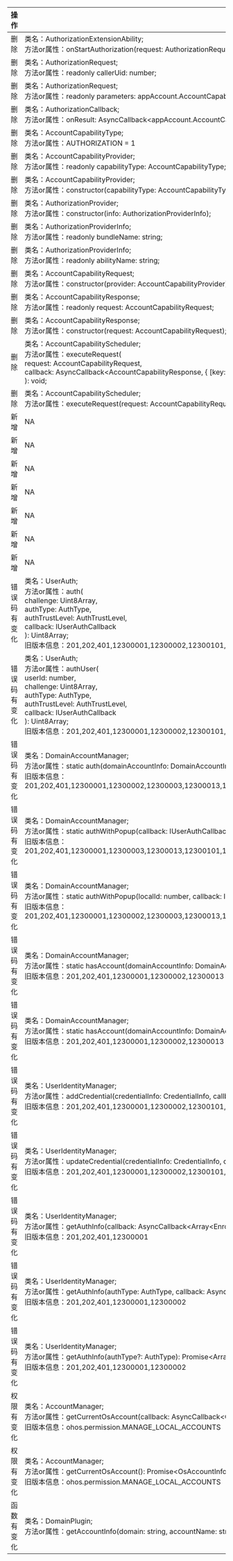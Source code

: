 | 操作 | 旧版本 | 新版本 | d.ts文件 |
| ---- | ------ | ------ | -------- |
|删除|类名：AuthorizationExtensionAbility;<br>方法or属性：onStartAuthorization(request: AuthorizationRequest, callback: AuthorizationCallback): void;|NA|@ohos.account.appAccount.AuthorizationExtensionAbility.d.ts|
|删除|类名：AuthorizationRequest;<br>方法or属性：readonly callerUid: number;|NA|@ohos.account.appAccount.AuthorizationExtensionAbility.d.ts|
|删除|类名：AuthorizationRequest;<br>方法or属性：readonly parameters: appAccount.AccountCapabilityRequest;|NA|@ohos.account.appAccount.AuthorizationExtensionAbility.d.ts|
|删除|类名：AuthorizationCallback;<br>方法or属性：onResult: AsyncCallback\<appAccount.AccountCapabilityResponse, { [key: string]: object }>;|NA|@ohos.account.appAccount.AuthorizationExtensionAbility.d.ts|
|删除|类名：AccountCapabilityType;<br>方法or属性：AUTHORIZATION = 1|NA|@ohos.account.appAccount.d.ts|
|删除|类名：AccountCapabilityProvider;<br>方法or属性：readonly capabilityType: AccountCapabilityType;|NA|@ohos.account.appAccount.d.ts|
|删除|类名：AccountCapabilityProvider;<br>方法or属性：constructor(capabilityType: AccountCapabilityType);|NA|@ohos.account.appAccount.d.ts|
|删除|类名：AuthorizationProvider;<br>方法or属性：constructor(info: AuthorizationProviderInfo);|NA|@ohos.account.appAccount.d.ts|
|删除|类名：AuthorizationProviderInfo;<br>方法or属性：readonly bundleName: string;|NA|@ohos.account.appAccount.d.ts|
|删除|类名：AuthorizationProviderInfo;<br>方法or属性：readonly abilityName: string;|NA|@ohos.account.appAccount.d.ts|
|删除|类名：AccountCapabilityRequest;<br>方法or属性：constructor(provider: AccountCapabilityProvider);|NA|@ohos.account.appAccount.d.ts|
|删除|类名：AccountCapabilityResponse;<br>方法or属性：readonly request: AccountCapabilityRequest;|NA|@ohos.account.appAccount.d.ts|
|删除|类名：AccountCapabilityResponse;<br>方法or属性：constructor(request: AccountCapabilityRequest);|NA|@ohos.account.appAccount.d.ts|
|删除|类名：AccountCapabilityScheduler;<br>方法or属性：executeRequest(<br>      request: AccountCapabilityRequest,<br>      callback: AsyncCallback\<AccountCapabilityResponse, { [key: string]: object }><br>    ): void;|NA|@ohos.account.appAccount.d.ts|
|删除|类名：AccountCapabilityScheduler;<br>方法or属性：executeRequest(request: AccountCapabilityRequest): Promise\<AccountCapabilityResponse>;|NA|@ohos.account.appAccount.d.ts|
|新增|NA|类名：AccountManager;<br>方法or属性：getOsAccountLocalIdForUidSync(uid: number): number;|@ohos.account.osAccount.d.ts|
|新增|NA|类名：AccountManager;<br>方法or属性：getBundleIdForUidSync(uid: number): number;|@ohos.account.osAccount.d.ts|
|新增|NA|类名：GetDomainAccountInfoOptions;<br>方法or属性：accountName: string;|@ohos.account.osAccount.d.ts|
|新增|NA|类名：GetDomainAccountInfoOptions;<br>方法or属性：domain?: string;|@ohos.account.osAccount.d.ts|
|新增|NA|类名：GetDomainAccountInfoPluginOptions;<br>方法or属性：callerUid: number;|@ohos.account.osAccount.d.ts|
|新增|NA|类名：DomainAccountManager;<br>方法or属性：static getAccountInfo(options: GetDomainAccountInfoOptions, callback: AsyncCallback\<DomainAccountInfo>): void;|@ohos.account.osAccount.d.ts|
|新增|NA|类名：DomainAccountManager;<br>方法or属性：static getAccountInfo(options: GetDomainAccountInfoOptions): Promise\<DomainAccountInfo>;|@ohos.account.osAccount.d.ts|
|错误码有变化|类名：UserAuth;<br>方法or属性：auth(<br>      challenge: Uint8Array,<br>      authType: AuthType,<br>      authTrustLevel: AuthTrustLevel,<br>      callback: IUserAuthCallback<br>    ): Uint8Array;<br>旧版本信息：201,202,401,12300001,12300002,12300101,12300105,12300106,12300110,12300111,12300112|类名：UserAuth;<br>方法or属性：auth(<br>      challenge: Uint8Array,<br>      authType: AuthType,<br>      authTrustLevel: AuthTrustLevel,<br>      callback: IUserAuthCallback<br>    ): Uint8Array;<br>新版本信息：201,202,401,12300001,12300002,12300101,12300102,12300105,12300106,12300109,12300110,12300111,12300112|@ohos.account.osAccount.d.ts|
|错误码有变化|类名：UserAuth;<br>方法or属性：authUser(<br>      userId: number,<br>      challenge: Uint8Array,<br>      authType: AuthType,<br>      authTrustLevel: AuthTrustLevel,<br>      callback: IUserAuthCallback<br>    ): Uint8Array;<br>旧版本信息：201,202,401,12300001,12300002,12300101,12300105,12300106,12300110,12300111,12300112|类名：UserAuth;<br>方法or属性：authUser(<br>      userId: number,<br>      challenge: Uint8Array,<br>      authType: AuthType,<br>      authTrustLevel: AuthTrustLevel,<br>      callback: IUserAuthCallback<br>    ): Uint8Array;<br>新版本信息：201,202,401,12300001,12300002,12300101,12300102,12300105,12300106,12300109,12300110,12300111,12300112|@ohos.account.osAccount.d.ts|
|错误码有变化|类名：DomainAccountManager;<br>方法or属性：static auth(domainAccountInfo: DomainAccountInfo, credential: Uint8Array, callback: IUserAuthCallback): void;<br>旧版本信息：201,202,401,12300001,12300002,12300003,12300013,12300101,12300109,12300110,12300111,12300112,12300113,12300114|类名：DomainAccountManager;<br>方法or属性：static auth(domainAccountInfo: DomainAccountInfo, credential: Uint8Array, callback: IUserAuthCallback): void;<br>新版本信息：201,202,401,801,12300001,12300002,12300003,12300013,12300101,12300109,12300110,12300111,12300112,12300113,12300114|@ohos.account.osAccount.d.ts|
|错误码有变化|类名：DomainAccountManager;<br>方法or属性：static authWithPopup(callback: IUserAuthCallback): void;<br>旧版本信息：201,202,401,12300001,12300003,12300013,12300101,12300109,12300110,12300111,12300112,12300113,12300114|类名：DomainAccountManager;<br>方法or属性：static authWithPopup(callback: IUserAuthCallback): void;<br>新版本信息：201,202,401,801,12300001,12300003,12300013,12300101,12300109,12300110,12300111,12300112,12300113,12300114|@ohos.account.osAccount.d.ts|
|错误码有变化|类名：DomainAccountManager;<br>方法or属性：static authWithPopup(localId: number, callback: IUserAuthCallback): void;<br>旧版本信息：201,202,401,12300001,12300002,12300003,12300013,12300101,12300109,12300110,12300111,12300112,12300113,12300114|类名：DomainAccountManager;<br>方法or属性：static authWithPopup(localId: number, callback: IUserAuthCallback): void;<br>新版本信息：201,202,401,801,12300001,12300002,12300003,12300013,12300101,12300109,12300110,12300111,12300112,12300113,12300114|@ohos.account.osAccount.d.ts|
|错误码有变化|类名：DomainAccountManager;<br>方法or属性：static hasAccount(domainAccountInfo: DomainAccountInfo, callback: AsyncCallback\<boolean>): void;<br>旧版本信息：201,202,401,12300001,12300002,12300013|类名：DomainAccountManager;<br>方法or属性：static hasAccount(domainAccountInfo: DomainAccountInfo, callback: AsyncCallback\<boolean>): void;<br>新版本信息：201,202,401,801,12300001,12300002,12300013,12300111|@ohos.account.osAccount.d.ts|
|错误码有变化|类名：DomainAccountManager;<br>方法or属性：static hasAccount(domainAccountInfo: DomainAccountInfo): Promise\<boolean>;<br>旧版本信息：201,202,401,12300001,12300002,12300013|类名：DomainAccountManager;<br>方法or属性：static hasAccount(domainAccountInfo: DomainAccountInfo): Promise\<boolean>;<br>新版本信息：201,202,401,801,12300001,12300002,12300013,12300111|@ohos.account.osAccount.d.ts|
|错误码有变化|类名：UserIdentityManager;<br>方法or属性：addCredential(credentialInfo: CredentialInfo, callback: IIdmCallback): void;<br>旧版本信息：201,202,401,12300001,12300002,12300101,12300106|类名：UserIdentityManager;<br>方法or属性：addCredential(credentialInfo: CredentialInfo, callback: IIdmCallback): void;<br>新版本信息：201,202,401,12300001,12300002,12300101,12300106,12300109,12300111,12300115|@ohos.account.osAccount.d.ts|
|错误码有变化|类名：UserIdentityManager;<br>方法or属性：updateCredential(credentialInfo: CredentialInfo, callback: IIdmCallback): void;<br>旧版本信息：201,202,401,12300001,12300002,12300101,12300106|类名：UserIdentityManager;<br>方法or属性：updateCredential(credentialInfo: CredentialInfo, callback: IIdmCallback): void;<br>新版本信息：201,202,401,12300001,12300002,12300101,12300102,12300106,12300109,12300111|@ohos.account.osAccount.d.ts|
|错误码有变化|类名：UserIdentityManager;<br>方法or属性：getAuthInfo(callback: AsyncCallback\<Array\<EnrolledCredInfo>>): void;<br>旧版本信息：201,202,401,12300001|类名：UserIdentityManager;<br>方法or属性：getAuthInfo(callback: AsyncCallback\<Array\<EnrolledCredInfo>>): void;<br>新版本信息：201,202,401,12300001,12300102|@ohos.account.osAccount.d.ts|
|错误码有变化|类名：UserIdentityManager;<br>方法or属性：getAuthInfo(authType: AuthType, callback: AsyncCallback\<Array\<EnrolledCredInfo>>): void;<br>旧版本信息：201,202,401,12300001,12300002|类名：UserIdentityManager;<br>方法or属性：getAuthInfo(authType: AuthType, callback: AsyncCallback\<Array\<EnrolledCredInfo>>): void;<br>新版本信息：201,202,401,12300001,12300002,12300102|@ohos.account.osAccount.d.ts|
|错误码有变化|类名：UserIdentityManager;<br>方法or属性：getAuthInfo(authType?: AuthType): Promise\<Array\<EnrolledCredInfo>>;<br>旧版本信息：201,202,401,12300001,12300002|类名：UserIdentityManager;<br>方法or属性：getAuthInfo(authType?: AuthType): Promise\<Array\<EnrolledCredInfo>>;<br>新版本信息：201,202,401,12300001,12300002,12300102|@ohos.account.osAccount.d.ts|
|权限有变化|类名：AccountManager;<br>方法or属性：getCurrentOsAccount(callback: AsyncCallback\<OsAccountInfo>): void;<br>旧版本信息：ohos.permission.MANAGE_LOCAL_ACCOUNTS|类名：AccountManager;<br>方法or属性：getCurrentOsAccount(callback: AsyncCallback\<OsAccountInfo>): void;<br>新版本信息：ohos.permission.MANAGE_LOCAL_ACCOUNTS,ohos.permission.GET_LOCAL_ACCOUNTS|@ohos.account.osAccount.d.ts|
|权限有变化|类名：AccountManager;<br>方法or属性：getCurrentOsAccount(): Promise\<OsAccountInfo>;<br>旧版本信息：ohos.permission.MANAGE_LOCAL_ACCOUNTS|类名：AccountManager;<br>方法or属性：getCurrentOsAccount(): Promise\<OsAccountInfo>;<br>新版本信息：ohos.permission.MANAGE_LOCAL_ACCOUNTS,ohos.permission.GET_LOCAL_ACCOUNTS|@ohos.account.osAccount.d.ts|
|函数有变化|类名：DomainPlugin;<br>方法or属性：getAccountInfo(domain: string, accountName: string, callback: AsyncCallback\<DomainAccountInfo>): void;|类名：DomainPlugin;<br>方法or属性：getAccountInfo(options: GetDomainAccountInfoPluginOptions, callback: AsyncCallback\<DomainAccountInfo>): void;|@ohos.account.osAccount.d.ts|
